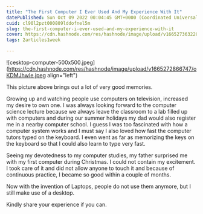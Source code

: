 ```yaml
---
title: "The First Computer I Ever Used And My Experience With It"
datePublished: Sun Oct 09 2022 00:04:45 GMT+0000 (Coordinated Universal Time)
cuid: cl90l2pzt000809lddofnel5m
slug: the-first-computer-i-ever-used-and-my-experience-with-it
cover: https://cdn.hashnode.com/res/hashnode/image/upload/v1665273632202/dgXkomNsF.jpeg
tags: 2articles1week

---
```



![cesktop-computer-500x500.jpeg](https://cdn.hashnode.com/res/hashnode/image/upload/v1665272866747/oKDMJhwIe.jpeg align="left")

This picture above brings out a lot of very good memories.

Growing up and watching people use computers on television, increased my desire to own one. I was always looking forward to the computer science lecture because we always leave the  classroom to a lab filled up with computers and during our summer holidays my dad would also  register me in a nearby computer school. I guess I was too fascinated with how a computer  system works and I must say I also loved how fast the computer tutors typed on the keyboard. I even went as far as memorizing the keys on the keyboard so that I could also learn to type  very fast. 

Seeing my devotedness to my computer studies, my father surprised me with my first computer  during Christmas. I could not contain my excitement. I took care of it and did not allow anyone to touch it and because of continuous practice, I became so good within a couple of months. 

Now with the invention of Laptops, people do not use them anymore, but I still make use of a  desktop.
 
Kindly share your experience if you can.
